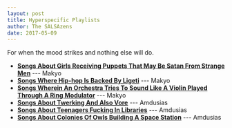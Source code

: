 ```yaml
---
layout: post
title: Hyperspecific Playlists
author: The SALSAzens
date: 2017-05-09
---
```


For when the mood strikes and nothing else will do.

* [**Songs About Girls Receiving Puppets That May Be Satan From Strange Men**](https://open.spotify.com/user/drabmakyo/playlist/1a9rroina9qiLX8Qm2XQem) --- Makyo
* [**Songs Where Hip-hop Is Backed By Ligeti**](https://open.spotify.com/user/drabmakyo/playlist/3Cg3ZanrMglI30coXZL9pV) --- Makyo
* [**Songs Wherein An Orchestra Tries To Sound Like A Violin Played Through A Ring Modulator**](https://open.spotify.com/user/drabmakyo/playlist/4oWcTSHH3wOmFhYIyNTgpq) --- Makyo
* [**Songs About Twerking And Also Vore**](https://open.spotify.com/user/forneuslex/playlist/5Eq02z41PrB3tvhEUkmh5B) --- Amdusias
* [**Songs About Teenagers Fucking In Libraries**](https://open.spotify.com/user/forneuslex/playlist/65HunYtzHN5faWCyA4EaqR) --- Amdusias
* [**Songs About Colonies Of Owls Building A Space Station**](https://open.spotify.com/user/forneuslex/playlist/4ktAbSFepAEMHFW1kc4Cqq) --- Amdusias
